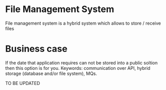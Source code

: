 # File Management System
File management system is a hybrid system which allows to store / receive files

# Business case 
If the date that application requires can not be stored into a public soltion then this option is for you.
Keywords: communication over API, hybrid storage (database and/or file system), MQs.

TO BE UPDATED 
